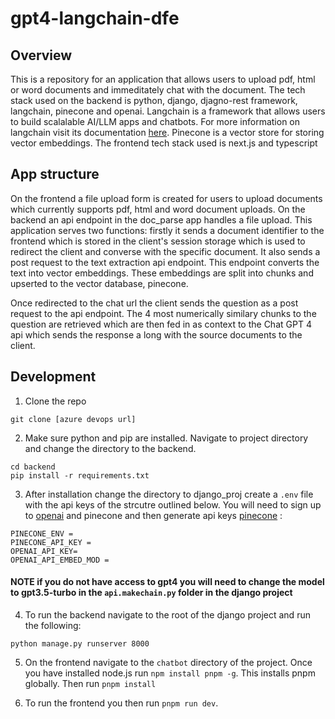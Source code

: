# gpt4-langchain-dfe

## Overview

This is a repository for an application that allows users to upload pdf, html or word documents and immeditately chat with the document. The tech stack used on the backend is python, django, djagno-rest framework, langchain, pinecone and openai. Langchain is a framework that allows users to build scalalable AI/LLM apps and chatbots. For more information on langchain visit its documentation [here](https://python.langchain.com/en/latest/index.html). Pinecone is a vector store for storing vector embeddings. The frontend tech stack used is next.js and typescript


## App structure

On the frontend a file upload form is created for users to upload documents which currently supports pdf, html and word document uploads. On the backend an api endpoint in the doc_parse app handles a file upload. This application serves two functions: firstly it sends a document identifier to the frontend which is stored in the client's session storage which is used to redirect the client and converse with the specific document. It also sends a post request to the text extraction api endpoint. This endpoint converts the text into vector embeddings. These embeddings are split into chunks and upserted to the vector database, pinecone. 

Once redirected to the chat url the client sends the question as a post request to the api endpoint. The 4 most numerically similary chunks to the question are retrieved which are then fed in as context to the Chat GPT 4 api which sends the response a long with the source documents to the client. 


## Development

1. Clone the repo 
```
git clone [azure devops url]
```

2. Make sure python and pip are installed. Navigate to project directory and change the directory to the backend. 

```
cd backend
pip install -r requirements.txt
```

3. After installation change the directory to django_proj create a `.env` file with the api keys of the strcutre outlined below. You will need to sign up to [openai](https://platform.openai.com) and pinecone and then generate api keys [pinecone](https://app.pinecone.io/) :

```
PINECONE_ENV = 
PINECONE_API_KEY =
OPENAI_API_KEY= 
OPENAI_API_EMBED_MOD = 
```

#### NOTE if you do not have access to gpt4 you will need to change the model to gpt3.5-turbo in the `api.makechain.py` folder in the django project

4. To run the backend navigate to the root of the django project and run the following:
``` 
python manage.py runserver 8000
```

5. On the frontend navigate to the `chatbot` directory of the project. Once you have installed node.js run `npm install pnpm -g`. This installs pnpm globally. Then run `pnpm install`

6. To run the frontend you then run `pnpm run dev`. 








